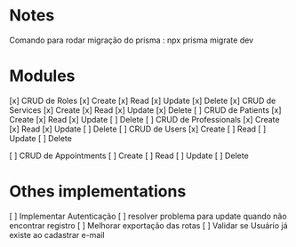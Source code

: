 # Notes

Comando para rodar migração do prisma : npx prisma migrate dev

# Modules

[x] CRUD de Roles [x] Create [x] Read [x] Update [x] Delete
[x] CRUD de Services [x] Create [x] Read [x] Update [x] Delete
[ ] CRUD de Patients [x] Create [x] Read [x] Update [ ] Delete
[ ] CRUD de Professionals [x] Create [x] Read [x] Update [ ] Delete
[ ] CRUD de Users [x] Create [ ] Read [ ] Update [ ] Delete

[ ] CRUD de Appointments [ ] Create [ ] Read [ ] Update [ ] Delete

# Othes implementations

[ ] Implementar Autenticação
[ ] resolver problema para update quando não encontrar registro
[ ] Melhorar exportação das rotas
[ ] Validar se Usuário já existe ao cadastrar e-mail
